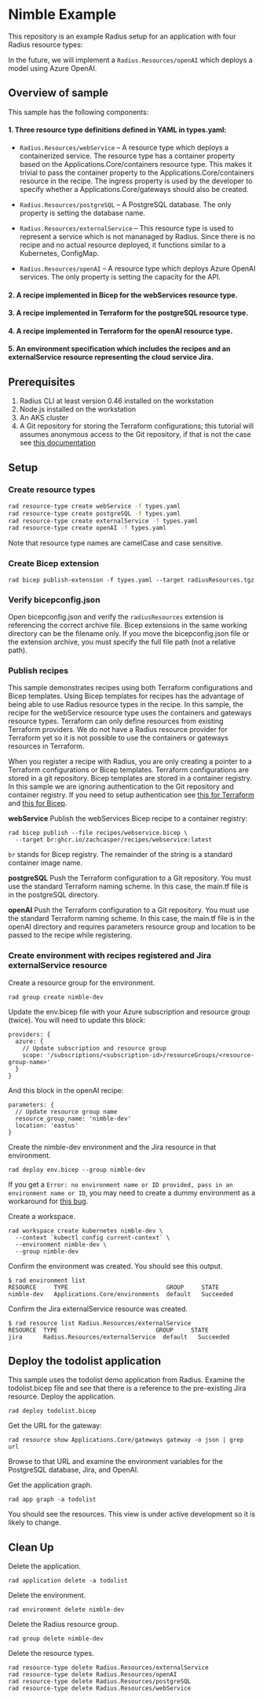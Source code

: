 # Nimble Example
This repository is an example Radius setup for an application with four Radius resource types:
 

In the future, we will implement a `Radius.Resources/openAI` which deploys a model using Azure OpenAI.

## Overview of sample

This sample has the following components:

#### 1. Three resource type definitions defined in YAML in types.yaml: 

* `Radius.Resources/webService` – A resource type which deploys a containerized service. The resource type has a container property based on the Applications.Core/containers resource type. This makes it trivial to pass the container property to the Applications.Core/containers resource in the recipe. The ingress property is used by the developer to specify whether a Applications.Core/gateways should also be created. 

* `Radius.Resources/postgreSQL` – A PostgreSQL database. The only property is setting the database name.

* `Radius.Resources/externalService` – This resource type is used to represent a service which is not mananaged by Radius. Since there is no recipe and no actual resource deployed, it functions similar to a Kubernetes, ConfigMap.

* `Radius.Resources/openAI` – A resource type which deploys Azure OpenAI services. The only property is setting the capacity for the API.

#### 2. A recipe implemented in Bicep for the webServices resource type. 

#### 3. A recipe implemented in Terraform for the postgreSQL resource type.

#### 4. A recipe implemented in Terraform for the openAI resource type.

#### 5. An environment specification which includes the recipes and an externalService resource representing the cloud service Jira.

## Prerequisites

1. Radius CLI at least version 0.46 installed on the workstation
2. Node.js installed on the workstation
3. An AKS cluster
4. A Git repository for storing the Terraform configurations; this tutorial will assumes anonymous access to the Git repository, if that is not the case see [this documentation](https://red-sea-07f97dc1e-1409.westus2.3.azurestaticapps.net/guides/recipes/terraform/howto-private-registry/)

## Setup
### Create resource types

```bash
rad resource-type create webService -f types.yaml
rad resource-type create postgreSQL -f types.yaml
rad resource-type create externalService -f types.yaml
rad resource-type create openAI -f types.yaml
```
Note that resource type names are camelCase and case sensitive.

### Create Bicep extension
```
rad bicep publish-extension -f types.yaml --target radiusResources.tgz
```

### Verify bicepconfig.json
Open bicepconfig.json and verify the `radiusResources` extension is referencing the correct archive file. Bicep extensions in the same working directory can be the filename only. If you move the bicepconfig.json file or the extension archive, you must specify the full file path (not a relative path).

### Publish recipes
This sample demonstrates recipes using both Terraform configurations and Bicep templates. Using Bicep templates for recipes has the advantage of being able to use Radius resource types in the recipe. In this sample, the recipe for the webService resource type uses the containers and gateways resource types. Terraform can only define resources from existing Terraform providers. We do not have a Radius resource provider for Terraform yet so it is not possible to use the containers or gateways resources in Terraform.

When you register a recipe with Radius, you are only creating a pointer to a Terraform configurations or Bicep templates. Terraform configurations are stored in a git repository. Bicep templates are stored in a container registry. In this sample we are ignoring authentication to the Git repository and container registry. If you need to setup authentication see [this for Terraform](https://docs.radapp.io/guides/recipes/terraform/howto-private-registry/) and [this for Bicep](https://docs.radapp.io/guides/recipes/howto-private-bicep-registry/).

**webService**
Publish the webServices Bicep recipe to a container registry:
```
rad bicep publish --file recipes/webservice.bicep \
  --target br:ghcr.io/zachcasper/recipes/webservice:latest
```
`br` stands for Bicep registry. The remainder of the string is a standard container image name.

**postgreSQL**
Push the Terraform configuration to a Git repository. You must use the standard Terraform naming scheme. In this case, the main.tf file is in the postgreSQL directory. 

**openAI**
Push the Terraform configuration to a Git repository. You must use the standard Terraform naming scheme. In this case, the main.tf file is in the openAI directory and requires parameters resource group and location to be passed to the recipe while registering.

### Create environment with recipes registered and Jira externalService resource
Create a resource group for the environment.
```
rad group create nimble-dev
```
Update the env.bicep file with your Azure subscription and resource group (twice). You will need to update this block:
```
providers: {
  azure: {
    // Update subscription and resource group
    scope: '/subscriptions/<subscription-id>/resourceGroups/<resource-group-name>'
  }
}
```
And this block in the openAI recipe:
```
parameters: {
  // Update resource group name
  resource_group_name: 'nimble-dev'
  location: 'eastus'
}
```
Create the nimble-dev environment and the Jira resource in that environment.
```
rad deploy env.bicep --group nimble-dev
```
If you get a `Error: no environment name or ID provided, pass in an environment name or ID`, you may need to create a dummy environment as a workaround for [this bug](https://github.com/radius-project/radius/issues/9453).

Create a workspace.
```
rad workspace create kubernetes nimble-dev \
  --context `kubectl config current-context` \
  --environment nimble-dev \
  --group nimble-dev
```

Confirm the environment was created. You should see this output.
```
$ rad environment list
RESOURCE     TYPE                            GROUP     STATE
nimble-dev   Applications.Core/environments  default   Succeeded
```
Confirm the Jira externalService resource was created.
```
$ rad resource list Radius.Resources/externalService
RESOURCE  TYPE                            GROUP     STATE
jira      Radius.Resources/externalService  default   Succeeded
```

## Deploy the todolist application
This sample uses the todolist demo application from Radius. Examine the todolist.bicep file and see that there is a reference to the pre-existing Jira resource. Deploy the application.
```
rad deploy todolist.bicep
```
Get the URL for the gateway:
```
rad resource show Applications.Core/gateways gateway -o json | grep url
```
Browse to that URL and examine the environment variables for the PostgreSQL database, Jira, and OpenAI.

Get the application graph.
```
rad app graph -a todolist
```
You should see the resources. This view is under active development so it is likely to change.

## Clean Up

Delete the application.
```
rad application delete -a todolist
```
Delete the environment.
```
rad environment delete nimble-dev
```
Delete the Radius resource group.
```
rad group delete nimble-dev
```
Delete the resource types.
```
rad resource-type delete Radius.Resources/externalService
rad resource-type delete Radius.Resources/openAI
rad resource-type delete Radius.Resources/postgreSQL
rad resource-type delete Radius.Resources/webService
